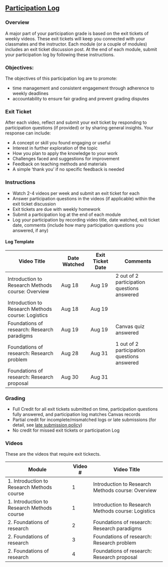 ## [Participation Log](https://aselshall.github.io/aea/hw/participation)

### Overview
A major part of your participation grade is based on the exit tickets of weekly videos. These exit tickets will keep you connected with your classmates and the instructor. Each module (or a couple of modules) includes an exit ticket discussion post. At the end of each module, submit your participation log by following these instructions.  

### Objectives:
The objectives of this participation log are to promote:
- time management and consistent engagement through adherence to weekly deadlines
- accountability to ensure fair grading and prevent grading disputes

### Exit Ticket  
After each video, reflect and submit your exit ticket by responding to participation questions (if provided) or by sharing general insights. Your response can include:  
- A concept or skill you found engaging or useful
- Interest in further exploration of the topic  
- How you plan to apply the knowledge to your work 
- Challenges faced and suggestions for improvement  
- Feedback on teaching methods and materials  
- A simple ‘thank you’ if no specific feedback is needed  

### Instructions
- Watch 2-4 videos per week and submit an exit ticket for each
- Answer participation questions in the videos (if applicable) within the exit ticket discussion
- Exit tickets are due with weekly homework  
- Submit a participation log at the end of each module  
- Log your participation by recording video title, date watched, exit ticket date, comments (include how many participation questions you answered, if any)

#### Log Template

| Video Title                                        | Date Watched | Exit Ticket Date        | Comments                                    |  
|----------------------------------------------------|--------------|-------------------------|---------------------------------------------|  
| Introduction to Research Methods course: Overview  | Aug 18       | Aug 19                  | 2 out of 2 participation questions answered | 
| Introduction to Research Methods course: Logistics | Aug 18       | Aug 19                  |                                             | 
| Foundations of research: Research paradigms        | Aug 19       | Aug 19                  | Canvas quiz answered                        |
| Foundations of research: Research problem          | Aug 28       | Aug 31                  | 1 out of 2 participation questions answered |      
| Foundations of research: Research proposal         | Aug 30       | Aug 31                  |                                             |

### Grading
- Full Credit for all exit tickets submitted on time, participation questions fully answered, and participation log matches Canvas records
- Partial credit for incomplete/mismatched logs or late submissions (for detail, see [late submission policy](https://aselshall.github.io/rm/#late-homework-policy))
- No credit for missed exit tickets or participation Log

### Videos
These are the videos that require exit tickects. 

| Module                                                | Video # | Video Title                                                                 |
|-------------------------------------------------------|---------|-----------------------------------------------------------------------------|
| 1. Introduction to Research Methods course            | 1       | Introduction to Research Methods course: Overview                           |
| 1. Introduction to Research Methods course            | 1       | Introduction to Research Methods course: Logistics                          |
| 2. Foundations of research                            | 2       | Foundations of research: Research paradigms                                 |
| 2. Foundations of research                            | 3       | Foundations of research: Research problem                                   |
| 2. Foundations of research                            | 4       | Foundations of research: Research proposal                                  |



